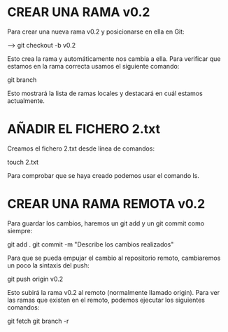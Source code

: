 # CREAR UNA RAMA  v0.2

Para crear una nueva rama v0.2 y posicionarse en ella en Git:

--> git checkout -b v0.2

Esto crea la rama y automáticamente nos cambia a ella.
Para verificar que estamos en la rama correcta usamos el siguiente comando:

git branch

Esto mostrará la lista de ramas locales y destacará en cuál estamos actualmente.

# AÑADIR  EL FICHERO 2.txt

Creamos el fichero 2.txt desde línea de comandos:

touch 2.txt

Para comprobar que se haya creado podemos usar el comando ls.

# CREAR UNA RAMA REMOTA v0.2

Para guardar los cambios, haremos un git add y un git commit como siempre:

git add .
git commit -m "Describe los cambios realizados"

Para que se pueda empujar el cambio al repositorio remoto, cambiaremos un poco la
sintaxis del push:

git push origin v0.2

Esto subirá la rama v0.2 al remoto (normalmente llamado origin). Para ver las ramas que existen en el remoto, podemos ejecutar los siguientes comandos:

git fetch
git branch -r

